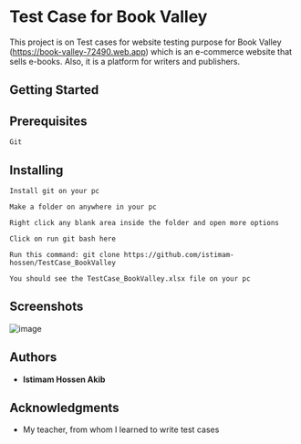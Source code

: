 # Test Case for Book Valley

This project is on Test cases for website testing purpose for Book Valley (https://book-valley-72490.web.app) which is an e-commerce website that sells e-books. Also, it is a platform for writers and publishers. 

## Getting Started


## Prerequisites

```
Git
```

## Installing
```
Install git on your pc
```
```
Make a folder on anywhere in your pc
```
```
Right click any blank area inside the folder and open more options
```
```
Click on run git bash here
```
```
Run this command: git clone https://github.com/istimam-hossen/TestCase_BookValley
```
```
You should see the TestCase_BookValley.xlsx file on your pc
```
## Screenshots

![image](https://github.com/user-attachments/assets/2ec55fce-d18e-40d1-9740-7d74fbe7016e)

## Authors

* **Istimam Hossen Akib**

## Acknowledgments

* My teacher, from whom I learned to write test cases


